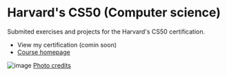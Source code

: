 # Harvard's CS50 (Computer science)
Submited exercises and projects for the Harvard's CS50 certification.

- View my certification (comin soon)
- [Course homepage](https://pll.harvard.edu/course/cs50-introduction-computer-science)

![image](https://user-images.githubusercontent.com/45925914/176991559-a1c0ece8-a4b2-4ccb-a822-f0d324848950.png)
[Photo credits](https://www.classcentral.com/report/cs50-free-certificate/)
